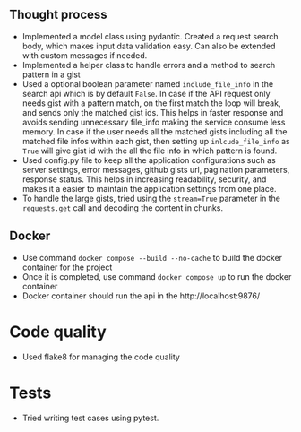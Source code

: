 ## Thought process

* Implemented a model class using pydantic. Created a request search body, which makes input data validation easy. Can also be extended with custom messages if needed.
* Implemented a helper class to handle errors and a method to search pattern  in a gist
* Used a optional boolean parameter named `include_file_info` in the search api which is by default `False`. In case if the API request only needs gist with a pattern match, on the first match the loop will break, and sends only the matched gist ids. This helps in faster response and avoids sending unnecessary file_info making the service consume less memory. In case if the user needs all the matched gists including all the matched file infos within each gist, then setting up `inlcude_file_info` as `True` will give gist id with the all the file info in which pattern is found.
* Used config.py file to keep all the application configurations such as server settings, error messages, github gists url, pagination parameters, response status. This helps in increasing readability, security, and makes it a easier to maintain the application settings from one place.
* To handle the large gists, tried using the `stream=True` parameter in the `requests.get` call and decoding the content in chunks.

## Docker

* Use command `docker compose --build --no-cache` to build the docker container for the project
* Once it is completed, use command `docker compose up` to run the docker container
* Docker container should run the api in the http://localhost:9876/

# Code quality
* Used flake8 for managing the code quality

# Tests
* Tried writing test cases using pytest.
